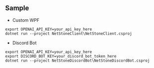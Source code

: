 ## Sample

* Custom WPF

```shell
export OPENAI_API_KEY=your_api_key_here
dotnet run --project NetStoneClient\NetStoneClient.csproj
```

* Discord Bot

```shell
export OPENAI_API_KEY=your_api_key_here
export DISCORD_BOT_KEY=your_discord_bot_token_here
dotnet run --project NetStoneDiscordBot\NetStoneDiscordBot.csproj
```

